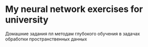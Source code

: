 # My neural network exercises for university
Домашние задания пл методам глубокого обучения в задачах обработки пространственных данных
